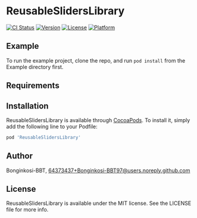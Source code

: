 # ReusableSlidersLibrary

[![CI Status](https://img.shields.io/travis/Bonginkosi-BBT/ReusableSlidersLibrary.svg?style=flat)](https://travis-ci.org/Bonginkosi-BBT/ReusableSlidersLibrary)
[![Version](https://img.shields.io/cocoapods/v/ReusableSlidersLibrary.svg?style=flat)](https://cocoapods.org/pods/ReusableSlidersLibrary)
[![License](https://img.shields.io/cocoapods/l/ReusableSlidersLibrary.svg?style=flat)](https://cocoapods.org/pods/ReusableSlidersLibrary)
[![Platform](https://img.shields.io/cocoapods/p/ReusableSlidersLibrary.svg?style=flat)](https://cocoapods.org/pods/ReusableSlidersLibrary)

## Example

To run the example project, clone the repo, and run `pod install` from the Example directory first.

## Requirements

## Installation

ReusableSlidersLibrary is available through [CocoaPods](https://cocoapods.org). To install
it, simply add the following line to your Podfile:

```ruby
pod 'ReusableSlidersLibrary'
```

## Author

Bonginkosi-BBT, 64373437+Bonginkosi-BBT97@users.noreply.github.com

## License

ReusableSlidersLibrary is available under the MIT license. See the LICENSE file for more info.
